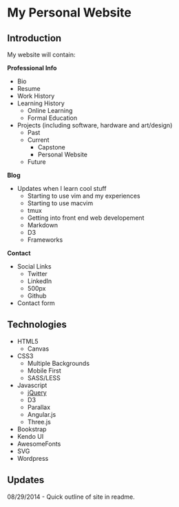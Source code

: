 My Personal Website
====================

Introduction
-------------

My website will contain:

**Professional Info**
* Bio
* Resume
* Work History
* Learning History
    * Online Learning
    * Formal Education
* Projects (including software, hardware and art/design)
    * Past
    * Current
        * Capstone
        * Personal Website
    * Future

**Blog**
* Updates when I learn cool stuff
    * Starting to use vim and my experiences
    * Starting to use macvim
    * tmux
    * Getting into front end web developement
    * Markdown
    * D3
    * Frameworks

**Contact**
* Social Links
    * Twitter
    * LinkedIn
    * 500px
    * Github
* Contact form

Technologies
-------------

* HTML5
    * Canvas
* CSS3
    * Multiple Backgrounds
    * Mobile First
    * SASS/LESS
* Javascript
    * [ jQuery ](jquery.com)
    * D3
    * Parallax
    * Angular.js
    * Three.js
* Bookstrap
* Kendo UI
* AwesomeFonts
* SVG
* Wordpress

Updates
--------

08/29/2014 - Quick outline of site in readme.

